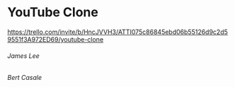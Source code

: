 # YouTube Clone


https://trello.com/invite/b/HncJVVH3/ATTI075c86845ebd06b55126d9c2d59551f3A972ED69/youtube-clone

###### James Lee
###### Bert Casale